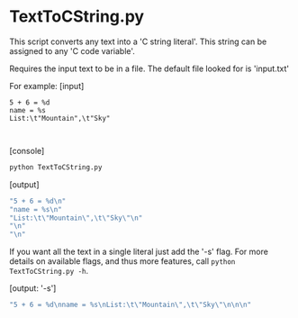 # TextToCString.py
This script converts any text into a 'C string literal'.  This string can be assigned to
any 'C code variable'.

Requires the input text to be in a file.  The default file looked for is 'input.txt'

For example:
[input]
```text
5 + 6 = %d
name = %s
List:\t"Mountain",\t"Sky"



```
[console]
```bash
python TextToCString.py
```

[output]
```C
"5 + 6 = %d\n"
"name = %s\n"
"List:\t\"Mountain\",\t\"Sky\"\n"
"\n"
"\n"
```

If you want all the text in a single literal just add the '-s' flag.
For more details on available flags, and thus more features, call `python TextToCString.py -h`.

[output: '-s']
```C
"5 + 6 = %d\nname = %s\nList:\t\"Mountain\",\t\"Sky\"\n\n\n"
```

